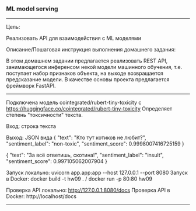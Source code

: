 ### ML model serving
***
Цель:

Реализовать API для взаимодействия с ML моделями


Описание/Пошаговая инструкция выполнения домашнего задания:

В этом домашнем задании предлагается реализовать REST API, занимающегося инференсом некой модели машинного 
обучения, т.е. поступает набор признаков объекта, на выходе возвращается предсказание модели. В качестве основы 
проекта предлагается фреймворк FastAPI.

***

Подключена модель cointegrated/rubert-tiny-toxicity с https://huggingface.co/cointegrated/rubert-tiny-toxicity
Определяет степень "токсичности" текста.

Вход: строка текста

Выход: JSON вида 
{
  "text": "Кто тут котиков не любит?",
  "sentiment_label": "non-toxic",
  "sentiment_score": 0.9998007416725159
}

{
  "text": "За всё ответишь, скотина!",
  "sentiment_label": "insult",
  "sentiment_score": 0.997105062007904
}

Запуск локально: uvicorn app.app:app --host 127.0.0.1 --port 8080
Запуск в Docker: docker build -t hw09 . / docker run -p 80:80 hw09

Проверка API локально: http://127.0.0.1:8080/docs
Проверка API в Docker: http://localhost/docs

***
